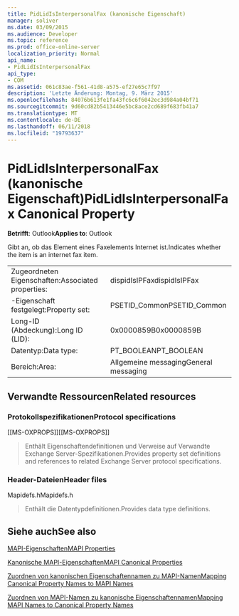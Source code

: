 ```yaml
---
title: PidLidIsInterpersonalFax (kanonische Eigenschaft)
manager: soliver
ms.date: 03/09/2015
ms.audience: Developer
ms.topic: reference
ms.prod: office-online-server
localization_priority: Normal
api_name:
- PidLidIsInterpersonalFax
api_type:
- COM
ms.assetid: 061c83ae-f561-41d8-a575-ef27e65c7f97
description: 'Letzte Änderung: Montag, 9. März 2015'
ms.openlocfilehash: 84076b613fe1fa43fc6c6f6042ec3d984a04bf71
ms.sourcegitcommit: 9d60cd82b5413446e5bc8ace2cd689f683fb41a7
ms.translationtype: MT
ms.contentlocale: de-DE
ms.lasthandoff: 06/11/2018
ms.locfileid: "19793637"
---
```

# <a name="pidlidisinterpersonalfax-canonical-property"></a><span data-ttu-id="8f36e-103">PidLidIsInterpersonalFax (kanonische Eigenschaft)</span><span class="sxs-lookup"><span data-stu-id="8f36e-103">PidLidIsInterpersonalFax Canonical Property</span></span>

  
  
<span data-ttu-id="8f36e-104">**Betrifft**: Outlook</span><span class="sxs-lookup"><span data-stu-id="8f36e-104">**Applies to**: Outlook</span></span> 
  
<span data-ttu-id="8f36e-105">Gibt an, ob das Element eines Faxelements Internet ist.</span><span class="sxs-lookup"><span data-stu-id="8f36e-105">Indicates whether the item is an internet fax item.</span></span>
  
|||
|:-----|:-----|
|<span data-ttu-id="8f36e-106">Zugeordneten Eigenschaften:</span><span class="sxs-lookup"><span data-stu-id="8f36e-106">Associated properties:</span></span>  <br/> |<span data-ttu-id="8f36e-107">dispidIsIPFax</span><span class="sxs-lookup"><span data-stu-id="8f36e-107">dispidIsIPFax</span></span>  <br/> |
|<span data-ttu-id="8f36e-108">-Eigenschaft festgelegt:</span><span class="sxs-lookup"><span data-stu-id="8f36e-108">Property set:</span></span>  <br/> |<span data-ttu-id="8f36e-109">PSETID_Common</span><span class="sxs-lookup"><span data-stu-id="8f36e-109">PSETID_Common</span></span>  <br/> |
|<span data-ttu-id="8f36e-110">Long-ID (Abdeckung):</span><span class="sxs-lookup"><span data-stu-id="8f36e-110">Long ID (LID):</span></span>  <br/> |<span data-ttu-id="8f36e-111">0x0000859B</span><span class="sxs-lookup"><span data-stu-id="8f36e-111">0x0000859B</span></span>  <br/> |
|<span data-ttu-id="8f36e-112">Datentyp:</span><span class="sxs-lookup"><span data-stu-id="8f36e-112">Data type:</span></span>  <br/> |<span data-ttu-id="8f36e-113">PT_BOOLEAN</span><span class="sxs-lookup"><span data-stu-id="8f36e-113">PT_BOOLEAN</span></span>  <br/> |
|<span data-ttu-id="8f36e-114">Bereich:</span><span class="sxs-lookup"><span data-stu-id="8f36e-114">Area:</span></span>  <br/> |<span data-ttu-id="8f36e-115">Allgemeine messaging</span><span class="sxs-lookup"><span data-stu-id="8f36e-115">General messaging</span></span>  <br/> |
   
## <a name="related-resources"></a><span data-ttu-id="8f36e-116">Verwandte Ressourcen</span><span class="sxs-lookup"><span data-stu-id="8f36e-116">Related resources</span></span>

### <a name="protocol-specifications"></a><span data-ttu-id="8f36e-117">Protokollspezifikationen</span><span class="sxs-lookup"><span data-stu-id="8f36e-117">Protocol specifications</span></span>

<span data-ttu-id="8f36e-118">[[MS-OXPROPS]]</span><span class="sxs-lookup"><span data-stu-id="8f36e-118">[[MS-OXPROPS]]</span></span> 
  
> <span data-ttu-id="8f36e-119">Enthält Eigenschaftendefinitionen und Verweise auf Verwandte Exchange Server-Spezifikationen.</span><span class="sxs-lookup"><span data-stu-id="8f36e-119">Provides property set definitions and references to related Exchange Server protocol specifications.</span></span>
    
### <a name="header-files"></a><span data-ttu-id="8f36e-120">Header-Dateien</span><span class="sxs-lookup"><span data-stu-id="8f36e-120">Header files</span></span>

<span data-ttu-id="8f36e-121">Mapidefs.h</span><span class="sxs-lookup"><span data-stu-id="8f36e-121">Mapidefs.h</span></span>
  
> <span data-ttu-id="8f36e-122">Enthält die Datentypdefinitionen.</span><span class="sxs-lookup"><span data-stu-id="8f36e-122">Provides data type definitions.</span></span>
    
## <a name="see-also"></a><span data-ttu-id="8f36e-123">Siehe auch</span><span class="sxs-lookup"><span data-stu-id="8f36e-123">See also</span></span>



[<span data-ttu-id="8f36e-124">MAPI-Eigenschaften</span><span class="sxs-lookup"><span data-stu-id="8f36e-124">MAPI Properties</span></span>](mapi-properties.md)
  
[<span data-ttu-id="8f36e-125">Kanonische MAPI-Eigenschaften</span><span class="sxs-lookup"><span data-stu-id="8f36e-125">MAPI Canonical Properties</span></span>](mapi-canonical-properties.md)
  
[<span data-ttu-id="8f36e-126">Zuordnen von kanonischen Eigenschaftennamen zu MAPI-Namen</span><span class="sxs-lookup"><span data-stu-id="8f36e-126">Mapping Canonical Property Names to MAPI Names</span></span>](mapping-canonical-property-names-to-mapi-names.md)
  
[<span data-ttu-id="8f36e-127">Zuordnen von MAPI-Namen zu kanonische Eigenschaftennamen</span><span class="sxs-lookup"><span data-stu-id="8f36e-127">Mapping MAPI Names to Canonical Property Names</span></span>](mapping-mapi-names-to-canonical-property-names.md)

